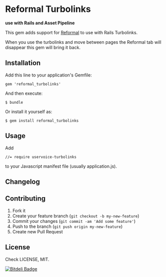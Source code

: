 # Reformal Turbolinks

**use with Rails and Asset Pipeline**

This gem adds support for [Reformal](http://reformal.ru/) to use with Rails Turbolinks.

When you use the turbolinks and move between pages the Reformal tab will disappear this gem will bring it back.

## Installation

Add this line to your application's Gemfile:

    gem 'reformal_turbolinks'

And then execute:

    $ bundle

Or install it yourself as:

    $ gem install reformal_turbolinks

## Usage

Add

    //= require uservoice-turbolinks

to your Javascript manifest file (usually application.js).

## Changelog



## Contributing

1. Fork it
2. Create your feature branch (`git checkout -b my-new-feature`)
3. Commit your changes (`git commit -am 'Add some feature'`)
4. Push to the branch (`git push origin my-new-feature`)
5. Create new Pull Request

## License

Check LICENSE, MIT.


[![Bitdeli Badge](https://d2weczhvl823v0.cloudfront.net/ssidelnikov/reformal_turbolinks/trend.png)](https://bitdeli.com/free "Bitdeli Badge")

